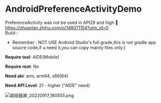 # AndroidPreferenceActivityDemo

PreferenceActivity was not be used in API29 and high
📌 https://zhuanlan.zhihu.com/p/148071154?utm_id=0  
Build :  
- Remember : NOT USE Android Studio's full grade,this is not gradle app soucre code,if u need it,you can copy mainly files only:) 


__Require tool__: AIDE(Mobile)  


**Require root**: No  


**Need abi**: arm, arm64, x86(64)  


**Need API Level**: 21 - higher ("AIDE" need)



![超级截屏_20220917_180555.png](https://s2.loli.net/2022/09/17/rakfNi3xvZ9JWlL.png)
